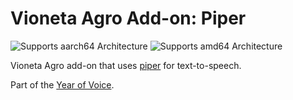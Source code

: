 # Vioneta Agro Add-on: Piper

![Supports aarch64 Architecture][aarch64-shield] ![Supports amd64 Architecture][amd64-shield]

Vioneta Agro add-on that uses [piper](https://github.com/rhasspy/piper/) for text-to-speech.

Part of the [Year of Voice](https://www.vioneta.com/blog/2022/12/20/year-of-voice/).

[aarch64-shield]: https://img.shields.io/badge/aarch64-yes-green.svg
[amd64-shield]: https://img.shields.io/badge/amd64-yes-green.svg
[armhf-shield]: https://img.shields.io/badge/armhf-no-red.svg
[armv7-shield]: https://img.shields.io/badge/armv7-no-red.svg
[i386-shield]: https://img.shields.io/badge/i386-no-red.svg

